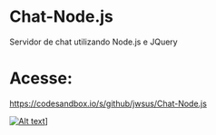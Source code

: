 # Chat-Node.js
Servidor de chat utilizando Node.js e JQuery

# Acesse:
https://codesandbox.io/s/github/jwsus/Chat-Node.js

[![Alt text](https://img.youtube.com/vi/VID/0.jpg)](https://www.youtube.com/watch?v=VID)]
